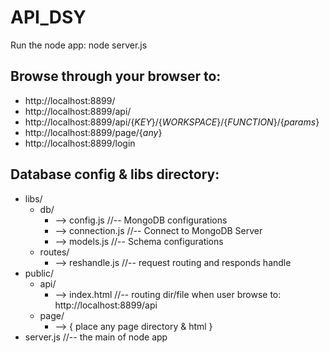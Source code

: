 API_DSY
===

Run the node app:
  node server.js

Browse through your browser to:
---
  * http://localhost:8899/
  * http://localhost:8899/api/
  * http://localhost:8899/api/{_KEY_}/{_WORKSPACE_}/{_FUNCTION_}/{_params_}
  * http://localhost:8899/page/{_any_}
  * http://localhost:8899/login


Database config & libs directory:
---
* libs/
  * db/
    * --> config.js       //-- MongoDB configurations
    * --> connection.js   //-- Connect to MongoDB Server
    * --> models.js       //-- Schema configurations
  * routes/
    * --> reshandle.js    //-- request routing and responds handle
* public/
  * api/
    * --> index.html      //-- routing dir/file when user browse to: http://localhost:8899/api
  * page/
    * --> { place any page directory & html }
* server.js           //-- the main of node app
  
